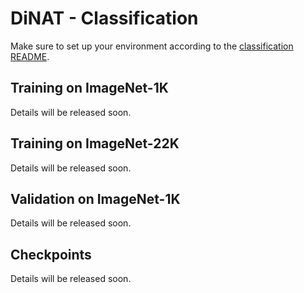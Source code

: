 # DiNAT - Classification

Make sure to set up your environment according to the [classification README](README.md).

## Training on ImageNet-1K

Details will be released soon.

## Training on ImageNet-22K

Details will be released soon.

## Validation on ImageNet-1K

Details will be released soon.

## Checkpoints

Details will be released soon.